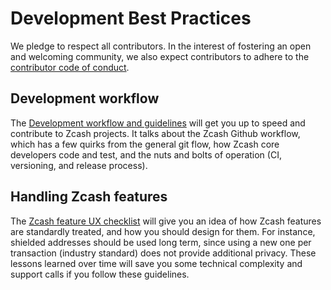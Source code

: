 # Development Best Practices

We pledge to respect all contributors. In the interest of fostering an open and welcoming community, we also expect contributors to adhere to the [contributor code of conduct](https://zcash.readthedocs.io/en/latest/rtd_pages/code_of_conduct.html).

## Development workflow

The [Development workflow and guidelines](https://zcash.readthedocs.io/en/latest/rtd_pages/development_guidelines.html) will get you up to speed and contribute to Zcash projects. It talks about the Zcash Github workflow, which has a few quirks from the general git flow, how Zcash core developers code and test, and the nuts and bolts of operation (CI, versioning, and release process). 

## Handling Zcash features
The [Zcash feature UX checklist](https://zcash.readthedocs.io/en/latest/rtd_pages/ux_wallet_checklist.html) will give you an idea of how Zcash features are standardly treated, and how you should design for them. For instance, shielded addresses should be used long term, since using a new one per transaction (industry standard) does not provide additional privacy. These lessons learned over time will save you some technical complexity and support calls if you follow these guidelines. 